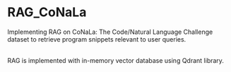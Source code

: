 # RAG_CoNaLa
Implementing RAG on CoNaLa: The Code/Natural Language Challenge dataset to retrieve program snippets relevant to user queries. 

<br>
RAG is implemented with in-memory vector database using Qdrant library.
